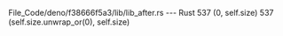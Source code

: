 File_Code/deno/f38666f5a3/lib/lib_after.rs --- Rust
537     (0, self.size)                                                                                                                                       537     (self.size.unwrap_or(0), self.size)

